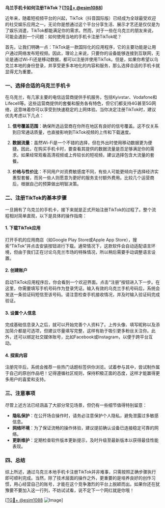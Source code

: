 **乌兰手机卡如何注册TikTok？[[TG💪+ @esim1088](https://t.me/s/esim1088)]**

近年来，随着短视频平台的兴起，TikTok（抖音国际版）已经成为全球最受欢迎的社交娱乐应用之一。无论你是想通过这个平台分享生活、展示才艺还是仅仅是为了娱乐消遣，TikTok都能满足你的需求。然而，对于一些在乌克兰的朋友来说，可能会遇到一个问题：如何使用当地的手机卡注册TikTok呢？

首先，让我们明确一点：TikTok是一款国际化的应用程序，它的主要功能是让用户通过网络发布短视频。因此，理论上来说，只要你的设备能够连接到互联网，无论是通过Wi-Fi还是移动数据，都可以注册并使用TikTok。但是，如果你希望以乌克兰本地的身份登录，并享受更多本地化的内容和服务，那么选择合适的手机卡就显得尤为重要。

### 一、选择合适的乌克兰手机卡

在乌克兰，有几家主要的电信运营商提供手机服务，包括Kyivstar、Vodafone和Lifecell等。这些运营商提供的套餐和服务各有特色，但它们都支持4G甚至5G网络，这意味着你可以享受到快速稳定的上网体验。当你决定注册TikTok时，建议优先考虑以下几点：

1. **信号覆盖范围**：确保所选运营商在你所在地区有良好的信号覆盖。这不仅关系到日常通话质量，也直接影响到TikTok视频的上传和下载速度。
   
2. **数据流量**：虽然Wi-Fi是一个不错的选择，但在外出时使用移动数据更为便捷。因此，在购买手机卡时，要查看其提供的数据流量是否足够满足你的需求。如果经常观看高清视频或上传较长的短视频，建议选择包含大流量的套餐。

3. **价格与性价比**：不同用户对资费敏感度不同，有些人可能更倾向于选择经济实惠型套餐，而另一些人则愿意为更好的服务支付额外费用。比较几个运营商后，根据自己的预算做出明智决策。

### 二、注册TikTok的基本步骤

一旦拥有了乌克兰的手机卡，接下来就是正式开始注册TikTok的过程了。整个流程相对简单直观，以下是具体的操作指南：

#### 1. 下载TikTok应用
打开手机的应用商店（如Google Play Store或Apple App Store），搜索“TikTok”并点击安装按钮进行下载。通常情况下，这款软件会自动适配语言环境，但由于我们正在讨论乌克兰市场的特殊情况，所以稍后需要手动调整语言设置。

#### 2. 创建账户
启动TikTok应用程序后，你会看到一个欢迎界面。点击“注册”按钮进入下一步。在这里，你需要填写手机号码作为登录凭证。输入有效的乌克兰手机号码后，系统会发送一条验证码短信至该号码。请注意检查手机接收情况，并及时输入验证码完成验证。

#### 3. 设置个人信息
完成基础信息录入之后，就可以开始完善个人资料了。上传头像、填写昵称以及添加简介都是可选项，但建议尽量填写完整，这样有助于吸引更多粉丝关注你。此外，还可以绑定社交媒体账号，比如Facebook或Instagram，以便于跨平台互动。

#### 4. 探索内容
注册完毕后，系统会推荐一些热门话题标签供你浏览。试着参与其中，尝试制作属于自己的原创作品吧！记得遵循社区规则，保持积极正面的态度，这样才能赢得更多用户的喜爱和支持。

### 三、注意事项

尽管上述方法已经涵盖了大部分常见场景，但仍有一些细节值得特别留意：

- **隐私保护**：在公开场合操作时，请务必注意保护个人隐私，避免泄露过多敏感信息。
- **网络环境**：为了保证流畅的操作体验，建议提前确认设备已连接稳定可靠的网络。
- **更新维护**：定期检查软件版本更新提示，及时升级至最新版本以获得最佳性能表现。

### 四、总结

综上所述，通过乌克兰本地手机卡注册TikTok并非难事，只需按照正确步骤执行即可顺利完成。当然，除了技术层面的操作之外，更重要的是培养良好的创作习惯，用心经营自己的账号，才能在这个竞争激烈的平台上脱颖而出。如果你还在犹豫要不要加入这一行列，不妨试试看，说不定下一个网红就是你哦！

[[TG💪+ @esim1088](https://t.me/s/esim1088) ![Image](https://i.postimg.cc/4NQfJmqS/Snipaste-2025-05-13-00-14-12.png)]
